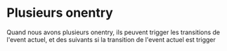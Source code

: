 # Plusieurs onentry
Quand nous avons plusieurs onentry, ils peuvent trigger les transitions de l'event actuel, et des suivants si la transition de l'event actuel est trigger